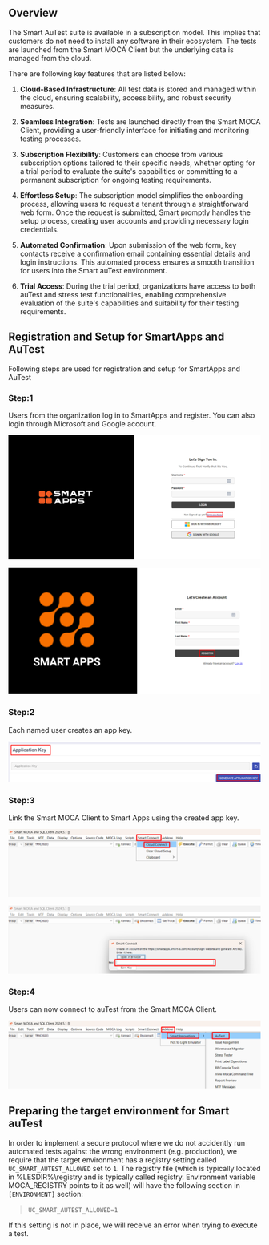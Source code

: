 ## Overview

The Smart AuTest suite is available in a subscription model. This implies that customers do not need to install any software in their ecosystem. The tests are launched from the Smart MOCA Client but the underlying data is managed from the cloud. 

There are following key features that are listed below:

1. **Cloud-Based Infrastructure**: All test data is stored and managed within the cloud, ensuring scalability, accessibility, and robust security measures.

2. **Seamless Integration**: Tests are launched directly from the Smart MOCA Client, providing a user-friendly interface for initiating and monitoring testing processes.

3. **Subscription Flexibility**: Customers can choose from various subscription options tailored to their specific needs, whether opting for a trial period to evaluate the suite's capabilities or committing to a permanent subscription for ongoing testing requirements.

4. **Effortless Setup**: The subscription model simplifies the onboarding process, allowing users to request a tenant through a straightforward web form. Once the request is submitted, Smart promptly handles the setup process, creating user accounts and providing necessary login credentials.

5. **Automated Confirmation**: Upon submission of the web form, key contacts receive a confirmation email containing essential details and login instructions. This automated process ensures a smooth transition for users into the Smart auTest environment.

6. **Trial Access**: During the trial period, organizations have access to both auTest and stress test functionalities, enabling comprehensive evaluation of the suite's capabilities and suitability for their testing requirements.

## Registration and Setup for SmartApps and AuTest

Following steps are used for registration and setup for SmartApps and AuTest

### Step:1

Users from the organization log in to SmartApps and register. You can also login through Microsoft and Google account.

![](Images/image5.png)

![](Images/image5a.png)

### Step:2

Each named user creates an app key.

![](Images/image6.png)

### Step:3

Link the Smart MOCA Client to Smart Apps using the created app key.

![](Images/image7.png)

![](Images/image8.png)

### Step:4

Users can now connect to auTest from the Smart MOCA Client.

![](Images/image9.png)

## Preparing the target environment for Smart auTest
In order to implement a secure protocol where we do not accidently run automated tests against the wrong environment (e.g. production), we require that the target environment has a registry setting called `UC_SMART_AUTEST_ALLOWED` set to `1`.  The registry file (which is typically located in %LESDIR%\registry and is typically called registry.  Environment variable MOCA_REGISTRY points to it as well) will have the following section in `[ENVIRONMENT]` section:
>`UC_SMART_AUTEST_ALLOWED=1`

If this setting is not in place, we will receive an error when trying to execute a test.
